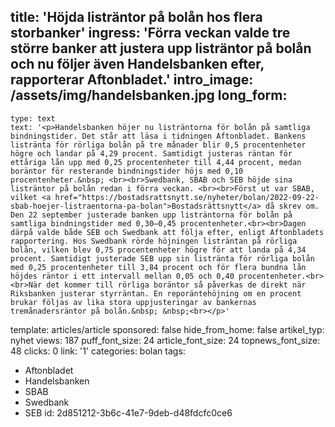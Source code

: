 title: 'Höjda listräntor på bolån hos flera storbanker'
ingress: 'Förra veckan valde tre större banker att justera upp listräntor på bolån och nu följer även Handelsbanken efter, rapporterar Aftonbladet.'
intro_image: /assets/img/handelsbanken.jpg
long_form:
  -
    type: text
    text: '<p>Handelsbanken höjer nu listräntorna för bolån på samtliga bindningstider. Det står att läsa i tidningen Aftonbladet. Bankens listränta för rörliga bolån på tre månader blir 0,5 procentenheter högre och landar på 4,29 procent. Samtidigt justeras räntan för ettåriga lån upp med 0,25 procentenheter till 4,44 procent, medan boräntor för resterande bindningstider höjs med 0,10 procentenheter.&nbsp; <br><br>Swedbank, SBAB och SEB höjde sina listräntor på bolån redan i förra veckan. <br><br>Först ut var SBAB, vilket <a href="https://bostadsrattsnytt.se/nyheter/bolan/2022-09-22-sbab-hoejer-listraentorna-pa-bolan">Bostadsrättsnytt</a> då skrev om. Den 22 september justerade banken upp listräntorna för bolån på samtliga bindningstider med 0,30–0,45 procentenheter.<br><br>Dagen därpå valde både SEB och Swedbank att följa efter, enligt Aftonbladets rapportering. Hos Swedbank rörde höjningen listräntan på rörliga bolån, vilken blev 0,75 procentenheter högre för att landa på 4,34 procent. Samtidigt justerade SEB upp sin listränta för rörliga bolån med 0,25 procentenheter till 3,84 procent och för flera bundna lån höjdes räntor i ett intervall mellan 0,05 och 0,40 procentenheter.<br><br>När det kommer till rörliga boräntor så påverkas de direkt när Riksbanken justerar styrräntan. En reporäntehöjning om en procent brukar följas av lika stora uppjusteringar av bankernas tremånadersräntor på bolån.&nbsp; &nbsp;<br></p>'
template: articles/article
sponsored: false
hide_from_home: false
artikel_typ: nyhet
views: 187
puff_font_size: 24
article_font_size: 24
topnews_font_size: 48
clicks: 0
link: '1'
categories: bolan
tags:
  - Aftonbladet
  - Handelsbanken
  - SBAB
  - Swedbank
  - SEB
id: 2d851212-3b6c-41e7-9deb-d48fdcfc0ce6
